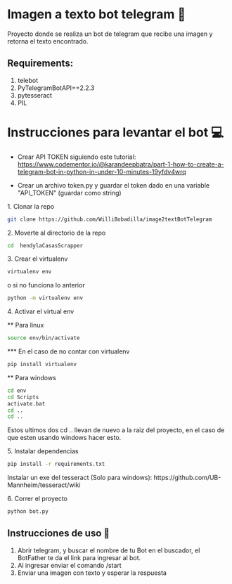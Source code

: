 # Imagen a texto bot telegram :robot:

Proyecto donde se realiza un bot de telegram que recibe una imagen y retorna el texto encontrado.



## Requirements:

1. telebot
2. PyTelegramBotAPI==2.2.3
3. pytesseract
4. PIL

# Instrucciones para levantar el bot :computer:

* Crear API TOKEN siguiendo este tutorial: https://www.codementor.io/@karandeepbatra/part-1-how-to-create-a-telegram-bot-in-python-in-under-10-minutes-19yfdv4wrq

* Crear un archivo token.py y guardar el token dado en una variable "API_TOKEN" (guardar como string)

<p>1. Clonar la repo</p>

```bash
git clone https://github.com/WilliBobadilla/image2textBotTelegram
```

<p>2. Moverte al directorio de la repo</p>

```bash
cd  hendylaCasasScrapper
```

<p>3. Crear el virtualenv</p>

```bash
virtualenv env
```

o si no funciona lo anterior

```bash
python -m virtualenv env
```

<p>4. Activar el virtual env</p> 
** Para linux

```bash
source env/bin/activate
```

\*\*\* En el caso de no contar con virtualenv

```bash
pip install virtualenv
```

\*\* Para windows

```bash
cd env
cd Scripts
activate.bat
cd ..
cd ..
```

Estos ultimos dos cd .. llevan de nuevo a la raiz del proyecto, en el caso de que esten usando windows hacer esto.

<p>5. Instalar dependencias</p>

```bash
pip install -r requirements.txt
```

<p>Instalar un exe del tesseract (Solo para windows): https://github.com/UB-Mannheim/tesseract/wiki</p>


<p>6. Correr el proyecto </p>

```bash
python bot.py
```

## Instrucciones de uso :blue_book:
1. Abrir telegram, y buscar el nombre de tu Bot en el buscador, el BotFather te da el link para ingresar al bot.
2. Al ingresar enviar el comando /start
3. Enviar una imagen con texto y esperar la respuesta
